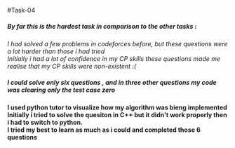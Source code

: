 #Task-04
##### By far this is the hardest task in comparison to the other tasks :

_I had solved a few problems in codeforces before, but these questions were a lot harder than those i had tried_<br>
_Initially i had a lot of confidence in my CP skills these questions made me realise that my CP skills were non-existent :(_<br>

##### I could solve only six questions , and in three other questions my code was clearing only the test case zero

**I used python tutor to visualize how my algorithm was bieng implemented**<br>
**Initially i tried to solve the quesiton in C++ but it didn't work properly then i had to switch to python.**<br>
**I tried my best to learn as much as i could and completed those 6 questions**




